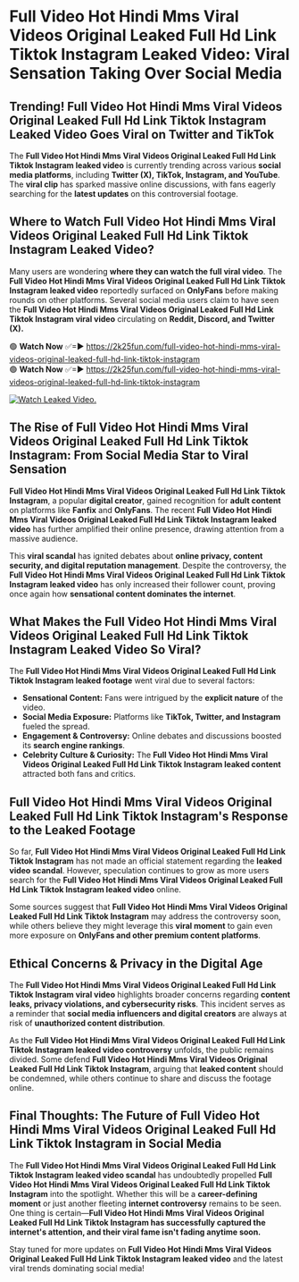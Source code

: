 # Full Video Hot Hindi Mms Viral Videos Original Leaked Full Hd Link Tiktok Instagram Leaked Video: Viral Sensation Taking Over Social Media

## **Trending! Full Video Hot Hindi Mms Viral Videos Original Leaked Full Hd Link Tiktok Instagram Leaked Video Goes Viral on Twitter and TikTok**
The **Full Video Hot Hindi Mms Viral Videos Original Leaked Full Hd Link Tiktok Instagram leaked video** is currently trending across various **social media platforms**, including **Twitter (X), TikTok, Instagram, and YouTube**. The **viral clip** has sparked massive online discussions, with fans eagerly searching for the **latest updates** on this controversial footage.

## **Where to Watch Full Video Hot Hindi Mms Viral Videos Original Leaked Full Hd Link Tiktok Instagram Leaked Video?**
Many users are wondering **where they can watch the full viral video**. The **Full Video Hot Hindi Mms Viral Videos Original Leaked Full Hd Link Tiktok Instagram leaked video** reportedly surfaced on **OnlyFans** before making rounds on other platforms. Several social media users claim to have seen the **Full Video Hot Hindi Mms Viral Videos Original Leaked Full Hd Link Tiktok Instagram viral video** circulating on **Reddit, Discord, and Twitter (X).**

🟢 **Watch Now** ✅=► https://2k25fun.com/full-video-hot-hindi-mms-viral-videos-original-leaked-full-hd-link-tiktok-instagram  
🟢 **Watch Now** ✅=► https://2k25fun.com/full-video-hot-hindi-mms-viral-videos-original-leaked-full-hd-link-tiktok-instagram  

[![Watch Leaked Video.](https://miro.medium.com/v2/resize:fit:828/format:webp/1*cilzJN44JGOrTw9NJCrNHA.gif "Watch Leaked Video")](https://2k25fun.com/full-video-hot-hindi-mms-viral-videos-original-leaked-full-hd-link-tiktok-instagram)

## **The Rise of Full Video Hot Hindi Mms Viral Videos Original Leaked Full Hd Link Tiktok Instagram: From Social Media Star to Viral Sensation**
**Full Video Hot Hindi Mms Viral Videos Original Leaked Full Hd Link Tiktok Instagram**, a popular **digital creator**, gained recognition for **adult content** on platforms like **Fanfix** and **OnlyFans**. The recent **Full Video Hot Hindi Mms Viral Videos Original Leaked Full Hd Link Tiktok Instagram leaked video** has further amplified their online presence, drawing attention from a massive audience.

This **viral scandal** has ignited debates about **online privacy, content security, and digital reputation management**. Despite the controversy, the **Full Video Hot Hindi Mms Viral Videos Original Leaked Full Hd Link Tiktok Instagram leaked video** has only increased their follower count, proving once again how **sensational content dominates the internet**.

## **What Makes the Full Video Hot Hindi Mms Viral Videos Original Leaked Full Hd Link Tiktok Instagram Leaked Video So Viral?**
The **Full Video Hot Hindi Mms Viral Videos Original Leaked Full Hd Link Tiktok Instagram leaked footage** went viral due to several factors:
- **Sensational Content:** Fans were intrigued by the **explicit nature** of the video.
- **Social Media Exposure:** Platforms like **TikTok, Twitter, and Instagram** fueled the spread.
- **Engagement & Controversy:** Online debates and discussions boosted its **search engine rankings**.
- **Celebrity Culture & Curiosity:** The **Full Video Hot Hindi Mms Viral Videos Original Leaked Full Hd Link Tiktok Instagram leaked content** attracted both fans and critics.

## **Full Video Hot Hindi Mms Viral Videos Original Leaked Full Hd Link Tiktok Instagram's Response to the Leaked Footage**
So far, **Full Video Hot Hindi Mms Viral Videos Original Leaked Full Hd Link Tiktok Instagram** has not made an official statement regarding the **leaked video scandal**. However, speculation continues to grow as more users search for the **Full Video Hot Hindi Mms Viral Videos Original Leaked Full Hd Link Tiktok Instagram leaked video** online.

Some sources suggest that **Full Video Hot Hindi Mms Viral Videos Original Leaked Full Hd Link Tiktok Instagram** may address the controversy soon, while others believe they might leverage this **viral moment** to gain even more exposure on **OnlyFans and other premium content platforms**.

## **Ethical Concerns & Privacy in the Digital Age**
The **Full Video Hot Hindi Mms Viral Videos Original Leaked Full Hd Link Tiktok Instagram viral video** highlights broader concerns regarding **content leaks, privacy violations, and cybersecurity risks**. This incident serves as a reminder that **social media influencers and digital creators** are always at risk of **unauthorized content distribution**.

As the **Full Video Hot Hindi Mms Viral Videos Original Leaked Full Hd Link Tiktok Instagram leaked video controversy** unfolds, the public remains divided. Some defend **Full Video Hot Hindi Mms Viral Videos Original Leaked Full Hd Link Tiktok Instagram**, arguing that **leaked content** should be condemned, while others continue to share and discuss the footage online.

## **Final Thoughts: The Future of Full Video Hot Hindi Mms Viral Videos Original Leaked Full Hd Link Tiktok Instagram in Social Media**
The **Full Video Hot Hindi Mms Viral Videos Original Leaked Full Hd Link Tiktok Instagram leaked video scandal** has undoubtedly propelled **Full Video Hot Hindi Mms Viral Videos Original Leaked Full Hd Link Tiktok Instagram** into the spotlight. Whether this will be a **career-defining moment** or just another fleeting **internet controversy** remains to be seen. One thing is certain—**Full Video Hot Hindi Mms Viral Videos Original Leaked Full Hd Link Tiktok Instagram has successfully captured the internet's attention, and their viral fame isn't fading anytime soon.**

Stay tuned for more updates on **Full Video Hot Hindi Mms Viral Videos Original Leaked Full Hd Link Tiktok Instagram leaked video** and the latest viral trends dominating social media!
